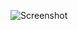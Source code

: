![Screenshot](https://raw.githubusercontent.com/Cryakl/Ultimate-RAT-Collection/refs/heads/main/RevengeRat/Revenge-RAT%20v0.0.3.5%20BETA/Screenshot.png)
